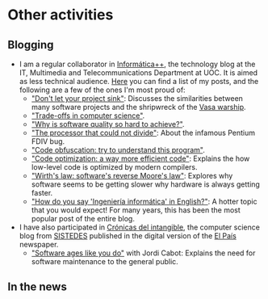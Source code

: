 # Other activities

## Blogging

- I am a regular collaborator in [Informática++](http://informatica.blogs.uoc.edu/), the technology blog at the IT, Multimedia and Telecommunications Department at UOC. It is aimed as less technical audience. [Here](http://informatica.blogs.uoc.edu/author/robert/) you can find a list of my posts, and the following are a few of the ones I'm most proud of:
  - ["Don't let your project sink"](http://informatica.blogs.uoc.edu/2011/07/11/que-no-se-hunda-tu-proyecto/): Discusses the similarities between many software projects and the shripwreck of the [Vasa warship](https://en.wikipedia.org/wiki/Vasa_(ship)). 
  - ["Trade-offs in computer science"](http://informatica.blogs.uoc.edu/2019/02/04/trade-offs-ingenieria-informatica/).
  - ["Why is software quality so hard to achieve?"](http://informatica.blogs.uoc.edu/2016/04/18/por-que-es-tan-dificil-conseguir-software-de-calidad/). 
  - ["The processor that could not divide"](http://informatica.blogs.uoc.edu/2016/01/12/el-procesador-que-no-sabia-dividir/): About the infamous Pentium FDIV bug. 
  - ["Code obfuscation: try to understand this program"](http://informatica.blogs.uoc.edu/2015/10/26/ofuscacion-de-codigo-te-reto-a-que-entiendas-este-programa/).
  - ["Code optimization: a way more efficient code"](http://informatica.blogs.uoc.edu/2016/05/02/optimizacion-de-codigo-un-codigo-mas-eficiente/): Explains the how low-level code is optimized by modern compilers.
  - ["Wirth's law: software's reverse Moore's law"](http://informatica.blogs.uoc.edu/2014/05/22/la-ley-de-wirth-la-ley-de-moore-inversa-del-software/): Explores why software seems to be getting slower why hardware is always getting faster.
  - ["How do you say 'Ingeniería informática' in English?"](http://informatica.blogs.uoc.edu/2011/06/06/como-traducir-ingenieria-informatica-al-ingles/): A hotter topic that you would expect! For many years, this has been the most popular post of the entire blog.
- I have also participated in [Crónicas del intangible](https://elpais.com/agr/cronicas_del_intangible/a), the computer science blog from [SISTEDES](https://sistedes.es) published in the digital version of the [El País](https://elpais.com/) newspaper. 
  - ["Software ages like you do"](https://elpais.com/tecnologia/2018/01/16/actualidad/1516121401_534975.html) with Jordi Cabot: Explains the need for software maintenance to the general public.


## In the news
